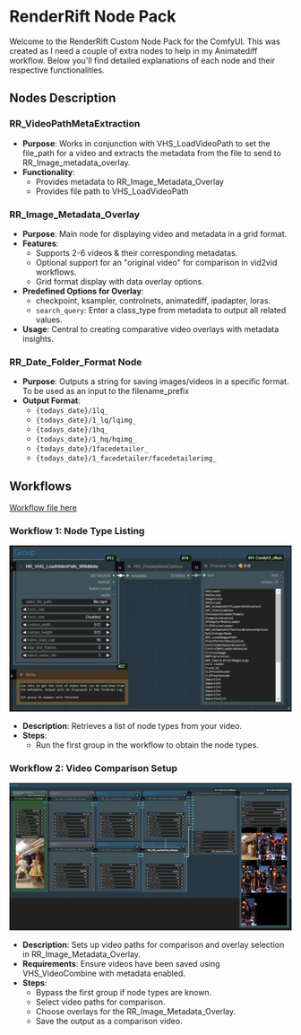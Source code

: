 # RenderRift Node Pack

Welcome to the RenderRift Custom Node Pack for the ComfyUI. This was created as I need a couple of extra nodes to help in my Animatediff workflow. Below you'll find detailed explanations of each node and their respective functionalities.

## Nodes Description

### RR_VideoPathMetaExtraction
- **Purpose**: Works in conjunction with VHS_LoadVideoPath to set the file_path for a video and extracts the metadata from the file to send to RR_Image_metadata_overlay.
- **Functionality**:
  - Provides metadata to RR_Image_Metadata_Overlay 
  - Provides file path to VHS_LoadVideoPath

###  RR_Image_Metadata_Overlay
- **Purpose**: Main node for displaying video and metadata in a grid format.
- **Features**:
  - Supports 2-6 videos & their corresponding metadatas.
  - Optional support for an "original video" for comparison in vid2vid workflows.
  - Grid format display with data overlay options.
- **Predefined Options for Overlay**:
  - checkpoint, ksampler, controlnets, animatediff, ipadapter, loras.
  - `search_query`: Enter a class_type from metadata to output all related values.
- **Usage**: Central to creating comparative video overlays with metadata insights.


### RR_Date_Folder_Format Node
- **Purpose**: Outputs a string for saving images/videos in a specific format. To be used as an input to the filename_prefix
- **Output Format**:
  - `{todays_date}/1lq_`
  - `{todays_date}/1_lq/lqimg_`
  - `{todays_date}/1hq_`
  - `{todays_date}/1_hq/hqimg_`
  - `{todays_date}/1facedetailer_`
  - `{todays_date}/1_facedetailer/facedetailerimg_`


## Workflows
[Workflow file here](URL ".github/workflows/workflow.json")

### Workflow 1: Node Type Listing
![Workflow part 1](.github/images/workflowpt1.png)
- **Description**: Retrieves a list of node types from your video.
- **Steps**:
  - Run the first group in the workflow to obtain the node types.

### Workflow 2: Video Comparison Setup
![Workflow part 2](.github/images/workflowpt2.png)
- **Description**: Sets up video paths for comparison and overlay selection in RR_Image_Metadata_Overlay.
- **Requirements**: Ensure videos have been saved using VHS_VideoCombine with metadata enabled.
- **Steps**:
  - Bypass the first group if node types are known.
  - Select video paths for comparison.
  - Choose overlays for the RR_Image_Metadata_Overlay.
  - Save the output as a comparison video.

